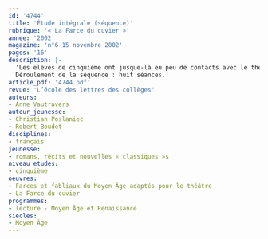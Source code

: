 ```yaml
---
id: '4744'
title: 'Étude intégrale (séquence)'
rubrique: '« La Farce du cuvier »'
annee: '2002'
magazine: 'n°6 15 novembre 2002'
pages: '16'
description: |-
  'Les élèves de cinquième ont jusque-là eu peu de contacts avec le théâtre du Moyen Âge. Pour cette étude, cet article propose d’utiliser le texte traduit par Christian Poslaniec et adapté pour le théâtre par Robert Boudet, paru à l’école des loisirs sous le titre « Farces et fabliaux du Moyen Âge adaptés pour le théâtre ». Le travail proposé ici insiste sur le fait qu’il s’agit de théâtre, une place importante est donc accordée à l’oral. On demande très souvent aux élèves de jouer pour comprendre, et ce sont leurs tâtonnements qui leur permettent de prendre conscience des nuances de la pièce. Par ailleurs, la farce est un type de théâtre particulier que les élèves vont peu à peu découvrir et on leur demande, en fin de séquence, d’en donner une définition.
  Déroulement de la séquence : huit séances.'
article_pdf: '4744.pdf'
revue: 'L’école des lettres des collèges'
auteurs:
- Anne Vautravers
auteur_jeunesse:
- Christian Poslaniec
- Robert Boudet
disciplines:
- français
jeunesse:
- romans, récits et nouvelles « classiques »s
niveau_etudes:
- cinquième
oeuvres:
- Farces et fabliaux du Moyen Âge adaptés pour le théâtre
- La Farce du cuvier
programmes:
- lecture - Moyen Âge et Renaissance
siecles:
- Moyen Âge
---
```

